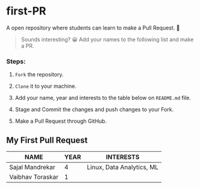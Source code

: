 # first-PR
A open repository where students can learn to make a Pull Request. 🙌

> Sounds interesting? 😀
Add your names to the following list and make a PR.

### Steps:

1. `Fork` the repository.
2. `Clone` it to your machine.
3. Add your name, year and interests to the table below on `README.md` file.

4. Stage and Commit the changes and push changes to your Fork.
5. Make a Pull Request through GitHub.


<!-- 👇
Create a copy of this, and replace the values:
| Your Name | Your year      | Your interests | 
-->

## My First Pull Request

| NAME         | YEAR     | INTERESTS |
|--------------|-----------|------------|
| Sajal Mandrekar | 4      | Linux, Data Analytics, ML |
| Vaibhav Toraskar| 1      |            |